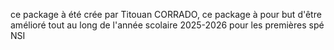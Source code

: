 ce package à été crée par Titouan CORRADO, ce package à pour but d'être amélioré tout au long de l'année scolaire 2025-2026 pour les premières spé NSI